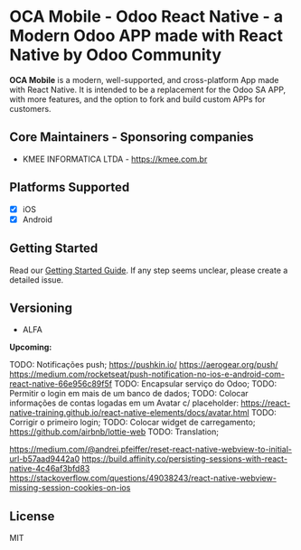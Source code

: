 # OCA Mobile - Odoo React Native - a Modern Odoo APP made with React Native by Odoo Community

**OCA Mobile** is a modern, well-supported, and cross-platform App made with React Native. It is intended to be a replacement for the Odoo SA APP, with more features, and the option to fork and build custom APPs for customers.

## Core Maintainers - Sponsoring companies

- KMEE INFORMATICA LTDA - https://kmee.com.br

## Platforms Supported

- [x] iOS
- [x] Android

## Getting Started

Read our [Getting Started Guide](docs/Getting-Started.md). If any step seems unclear, please create a detailed issue.

## Versioning

- ALFA

**Upcoming:**

TODO: Notificações push;
    https://pushkin.io/
    https://aerogear.org/push/
    https://medium.com/rocketseat/push-notification-no-ios-e-android-com-react-native-66e956c89f5f
TODO: Encapsular serviço do Odoo;
TODO: Permitir o login em mais de um banco de dados;
TODO: Colocar informações de contas logadas em um Avatar c/ placeholder: https://react-native-training.github.io/react-native-elements/docs/avatar.html 
TODO: Corrigir o primeiro login;
TODO: Colocar widget de carregamento; https://github.com/airbnb/lottie-web
TODO: Translation;

https://medium.com/@andrei.pfeiffer/reset-react-native-webview-to-initial-url-b57aad9442a0
https://build.affinity.co/persisting-sessions-with-react-native-4c46af3bfd83
https://stackoverflow.com/questions/49038243/react-native-webview-missing-session-cookies-on-ios

## License

MIT
